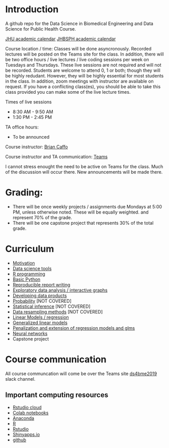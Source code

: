 # Introduction

A github repo for the Data Science in Biomedical Engineering and Data Science for Public Health Course.

[JHU academic calendar](https://studentaffairs.jhu.edu/registrar/academic-calendar/)
[JHBSPH academic calendar](https://www.jhsph.edu/academics/calendar/2019-2020.html/)

Course location / time: Classes will be done asyncronously. Recorded lectures will be posted on the Teams site for the class. In addition, there will be two office hours / live lectures / live coding sessions per week on  Tuesdays and Thursdays. These live sessions are not required and will not be recorded. Students are welcome to attend 0, 1 or both; though they will be highly redudant. However, they will be highly essential for most students in the class. In addition, zoom meetings with instructor are available on request. If you have a conflicting class(es), you should be able to take this class provided you can make some of the live lecture times. 

Times of live sessions
* 8:30 AM - 9:50 AM 
* 1:30 PM - 2:45 PM

TA office hours:
* To be announced

Course instructor: [Brian Caffo](www.bcaffo.com)

Course instructor and TA communication: [Teams](https://teams.microsoft.com/l/team/19%3ab2b41e73e5054ec0945f3cf946a54896%40thread.tacv2/conversations?groupId=c0f7b3c4-71a1-46b4-8c0f-bdb732869de0&tenantId=9fa4f438-b1e6-473b-803f-86f8aedf0dec)

I cannot stress enought the need to be active on Teams for the  class. Much of the discussion will occur there. New announcements will be made there.

# Grading: 
* There will be once weekly projects / assignments due Mondays at 5:00 PM, unless otherwise noted. These will be equally weighted. and represent 70% of the grade.
* There will be one capstone project that represents 30% of the total grade.

# Curriculum

* [Motivation](https://github.com/bcaffo/ds4bme/blob/master/motivation.md)
* [Data science tools](https://github.com/bcaffo/ds4bme/blob/master/dataScienceTools.md)
* [R programming](https://github.com/bcaffo/ds4bme/blob/master/rprogramming.md)
* [Basic Python](https://github.com/bcaffo/ds4ph-bme/blob/master/python.md)
* [Reproducible report writing](https://github.com/bcaffo/ds4bme/blob/master/reproducible.md)
* [Exploratory data analysis / interactive graphs](https://github.com/bcaffo/ds4bme/blob/master/eda.md)
* [Developing data products](https://github.com/bcaffo/ds4bme/blob/master/ddp.md)
* [Probability](https://github.com/bcaffo/ds4bme/blob/master/probability.md) [NOT COVERED]
* [Statistical inference](https://github.com/bcaffo/ds4bme/blob/master/inference.md) [NOT COVERED]
* [Data resampling methods](https://github.com/bcaffo/ds4bme/blob/master/resampling.md) [NOT COVERED]
* [Linear Models / regression](https://github.com/bcaffo/ds4bme/blob/master/regression.md)
* [Generalized linear models](https://github.com/bcaffo/ds4bme/blob/master/regression.md)
* [Penalization and extension of regression models and glms](https://github.com/bcaffo/ds4ph-bme/blob/master/penalization.md)
* [Neural networks](https://github.com/bcaffo/ds4bme/tree/master)
* Capstone project

# Course communication
All course communcation will come be over the Teams site [ds4bme2019](https://teams.microsoft.com/l/team/19%3ab2b41e73e5054ec0945f3cf946a54896%40thread.tacv2/conversations?groupId=c0f7b3c4-71a1-46b4-8c0f-bdb732869de0&tenantId=9fa4f438-b1e6-473b-803f-86f8aedf0dec) slack channel. 

## Important computing resources

* [Rstudio cloud](https://rstudio.cloud/)
* [Colab notebooks](https://colab.research.google.com/)
* [Anaconda](https://www.anaconda.com/products/individual)
* [R](https://cran.r-project.org/)
* [Rstudio](https://rstudio.com/)
* [Shinyapps.io](https://www.shinyapps.io/)
* [github](https://github.com/)




